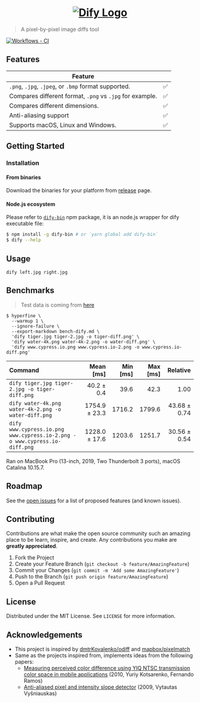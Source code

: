 <h1 align="center">
  <a href="https://github.com/jihchi/dify"><img src="logo.png" alt="Dify Logo" /></a>
</h1>

> A pixel-by-pixel image diffs tool

[![Workflows - CI][workflows-ci-shield]][workflows-ci-url]

## Features

| Feature                                                  |     |
| -------------------------------------------------------- | --- |
| `.png`, `.jpg`, `.jpeg`, or `.bmp` format supported.     | ✅  |
| Compares different format, `.png` vs `.jpg` for example. | ✅  |
| Compares different dimensions.                           | ✅  |
| Anti-aliasing support                                    | ✅  |
| Supports macOS, Linux and Windows.                       | ✅  |

## Getting Started

### Installation

#### From binaries

Download the binaries for your platform from [release](https://github.com/jihchi/dify/releases) page.

#### Node.js ecosystem

Please refer to [`dify-bin`](https://github.com/jihchi/dify-bin) npm package, it is an node.js wrapper for dify executable file:

```sh
$ npm install -g dify-bin # or `yarn global add dify-bin`
$ dify --help
```

## Usage

```
dify left.jpg right.jpg
```

## Benchmarks

> Test data is coming from [here](https://github.com/dmtrKovalenko/odiff/tree/main/images)

```
$ hyperfine \
  --warmup 1 \
  --ignore-failure \
  --export-markdown bench-dify.md \
  'dify tiger.jpg tiger-2.jpg -o tiger-diff.png' \
  'dify water-4k.png water-4k-2.png -o water-diff.png' \
  'dify www.cypress.io.png www.cypress.io-2.png -o www.cypress.io-diff.png'
```

| Command                                                                   |     Mean [ms] | Min [ms] | Max [ms] |     Relative |
| :------------------------------------------------------------------------ | ------------: | -------: | -------: | -----------: |
| `dify tiger.jpg tiger-2.jpg -o tiger-diff.png`                            |    40.2 ± 0.4 |     39.6 |     42.3 |         1.00 |
| `dify water-4k.png water-4k-2.png -o water-diff.png`                      | 1754.9 ± 23.3 |   1716.2 |   1799.6 | 43.68 ± 0.74 |
| `dify www.cypress.io.png www.cypress.io-2.png -o www.cypress.io-diff.png` | 1228.0 ± 17.6 |   1203.6 |   1251.7 | 30.56 ± 0.54 |

Ran on MacBook Pro (13-inch, 2019, Two Thunderbolt 3 ports), macOS Catalina 10.15.7.

## Roadmap

See the [open issues](https://github.com/jihchi/dify/issues) for a list of proposed features (and known issues).

## Contributing

Contributions are what make the open source community such an amazing place to be learn, inspire, and create. Any contributions you make are **greatly appreciated**.

1. Fork the Project
2. Create your Feature Branch (`git checkout -b feature/AmazingFeature`)
3. Commit your Changes (`git commit -m 'Add some AmazingFeature'`)
4. Push to the Branch (`git push origin feature/AmazingFeature`)
5. Open a Pull Request

## License

Distributed under the MIT License. See `LICENSE` for more information.

<!-- ACKNOWLEDGEMENTS -->

## Acknowledgements

- This project is inspired by [dmtrKovalenko/odiff](https://github.com/dmtrKovalenko/odiff) and [mapbox/pixelmatch](https://github.com/mapbox/pixelmatch)
- Same as the projects inspired from, implements ideas from the following papers:
  - [Measuring perceived color difference using YIQ NTSC transmission color space in mobile applications](http://www.progmat.uaem.mx:8080/artVol2Num2/Articulo3Vol2Num2.pdf) (2010, Yuriy Kotsarenko, Fernando Ramos)
  - [Anti-aliased pixel and intensity slope detector](https://www.researchgate.net/publication/234126755_Anti-aliased_Pixel_and_Intensity_Slope_Detector) (2009, Vytautas Vyšniauskas)

[workflows-ci-shield]: https://github.com/jihchi/dify/workflows/CI/badge.svg
[workflows-ci-url]: https://github.com/jihchi/dify/actions?query=workflow%3ACI

